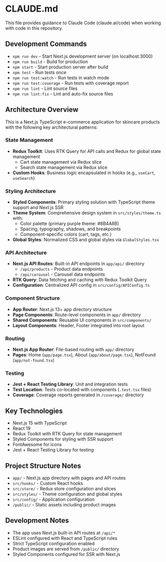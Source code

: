 # CLAUDE.md

This file provides guidance to Claude Code (claude.ai/code) when working with code in this repository.

## Development Commands

- `npm run dev` - Start Next.js development server (on localhost:3000)
- `npm run build` - Build for production
- `npm start` - Start production server after build
- `npm test` - Run tests once
- `npm run test:watch` - Run tests in watch mode
- `npm run test:coverage` - Run tests with coverage report
- `npm run lint` - Lint source files
- `npm run lint:fix` - Lint and auto-fix source files

## Architecture Overview

This is a Next.js TypeScript e-commerce application for skincare products with the following key architectural patterns:

### State Management
- **Redux Toolkit**: Uses RTK Query for API calls and Redux for global state management
  - Cart state management via Redux slice
  - Search state management via Redux slice
- **Custom Hooks**: Business logic encapsulated in hooks (e.g., `useCart`, `useSearch`)

### Styling Architecture
- **Styled Components**: Primary styling solution with TypeScript theme support and Next.js SSR
- **Theme System**: Comprehensive design system in `src/styles/theme.ts` with:
  - Color palette (primary purple theme: #8B4A8B)
  - Spacing, typography, shadows, and breakpoints
  - Component-specific colors (cart, tags, etc.)
- **Global Styles**: Normalized CSS and global styles via `GlobalStyles.tsx`

### API Architecture
- **Next.js API Routes**: Built-in API endpoints in `app/api/` directory
  - `/api/products` - Product data endpoints
  - `/api/carousel` - Carousel data endpoints
- **RTK Query**: Data fetching and caching with Redux Toolkit Query
- **Configuration**: Centralized API config in `src/config/APIConfig.ts`

### Component Structure
- **App Router**: Next.js 13+ app directory structure
- **Page Components**: Route-level components in `app/` directory
- **Shared Components**: Reusable UI components in `src/components/`
- **Layout Components**: Header, Footer integrated into root layout

### Routing
- **Next.js App Router**: File-based routing with `app/` directory
- **Pages**: Home (`app/page.tsx`), About (`app/about/page.tsx`), NotFound (`app/not-found.tsx`)

### Testing
- **Jest + React Testing Library**: Unit and integration tests
- **Test Location**: Tests co-located with components (`.test.tsx` files)
- **Coverage**: Coverage reports generated in `/coverage/` directory

## Key Technologies

- Next.js 15 with TypeScript
- React 19
- Redux Toolkit with RTK Query for state management
- Styled Components for styling with SSR support
- FontAwesome for icons
- Jest + React Testing Library for testing

## Project Structure Notes

- `app/` - Next.js app directory with pages and API routes
- `src/hooks/` - Custom React hooks
- `src/store/` - Redux store configuration and slices
- `src/styles/` - Theme configuration and global styles
- `src/config/` - Application configuration
- `/public/` - Static assets including product images

## Development Notes

- The app uses Next.js built-in API routes at `/api/*`
- ESLint configured with React and TypeScript rules
- Strict TypeScript configuration enabled
- Product images are served from `/public/` directory
- Styled Components configured for SSR with Next.js